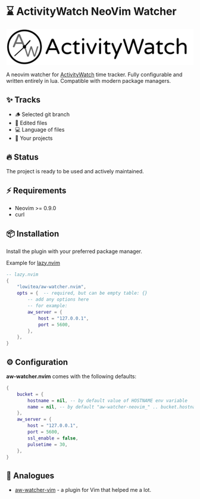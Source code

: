 # ⌛ ActivityWatch NeoVim Watcher

![ActivityWatch](aw_banner.png)

A neovim watcher for [ActivityWatch](https://activitywatch.net/) time tracker. Fully configurable and written entirely in lua. Compatible with modern package managers.

## ✨ Tracks

- 🪵 Selected git branch
- 📝 Edited files
- 💻 Language of files
- 💼 Your projects

## 🔥 Status

The project is ready to be used and actively maintained.

## ⚡️ Requirements

- Neovim >= 0.9.0
- curl

## 📦 Installation

Install the plugin with your preferred package manager.

Example for [lazy.nvim](https://github.com/folke/lazy.nvim)

```lua
-- lazy.nvim
{
    "lowitea/aw-watcher.nvim",
    opts = {  -- required, but can be empty table: {}
        -- add any options here
        -- for example:
        aw_server = {
            host = "127.0.0.1",
            port = 5600,
        },
    },
}
```

## ⚙️ Configuration

**aw-watcher.nvim** comes with the following defaults:

```lua
{
    bucket = {
        hostname = nil, -- by default value of HOSTNAME env variable
        name = nil, -- by default "aw-watcher-neovim_" .. bucket.hostname
    },
    aw_server = {
        host = "127.0.0.1",
        port = 5600,
        ssl_enable = false,
        pulsetime = 30,
    },
}
```

## 📖 Analogues

- [aw-watcher-vim](https://github.com/ActivityWatch/aw-watcher-vim) - a plugin for Vim that helped me a lot.
